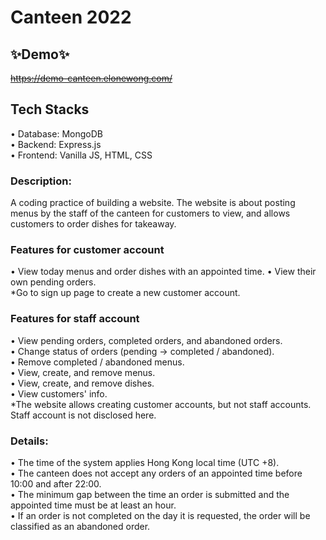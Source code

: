 # Canteen 2022
## ✨Demo✨
~~https://demo-canteen.elonewong.com/~~  

## Tech Stacks
• Database: MongoDB  
• Backend: Express.js  
• Frontend: Vanilla JS, HTML, CSS  
### Description:
A coding practice of building a website. The website is about posting menus by the staff of the canteen for customers to view, and allows customers to order dishes for takeaway.  

### Features for customer account
• View today menus and order dishes with an appointed time.
• View their own pending orders.  
*Go to sign up page to create a new customer account.  

### Features for staff account
• View pending orders, completed orders, and abandoned orders.  
• Change status of orders (pending → completed / abandoned).  
• Remove completed / abandoned menus.  
• View, create, and remove menus.  
• View, create, and remove dishes.  
• View customers' info.  
*The website allows creating customer accounts, but not staff accounts. Staff account is not disclosed here.  

### Details:
• The time of the system applies Hong Kong local time (UTC +8).  
• The canteen does not accept any orders of an appointed time before 10:00 and after 22:00.  
• The minimum gap between the time an order is submitted and the appointed time must be at least an hour.  
• If an order is not completed on the day it is requested, the order will be classified as an abandoned order.  
